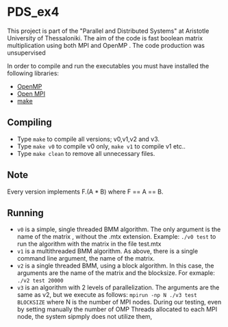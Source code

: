 # PDS_ex4
This project is part of the "Parallel and Distributed Systems" at Aristotle University of Thessaloniki. The aim of the code is fast boolean matrix multiplication using both MPI and OpenMP . The code production was unsupervised

In order to compile and run the executables you must have installed the following libraries: 
* [OpenMP](https://www.openmp.org/)
* [Open MPI](https://github.com/adam-p/markdown-here/wiki/Markdown-Cheatsheet)
* [make](https://www.gnu.org/software/make/)

## Compiling
* Type `make` to compile all versions; v0,v1,v2 and v3.
* Type `make v0` to compile v0 only, `make v1` to compile v1 etc..
* Type `make clean` to remove all unnecessary files.

## Note
Every version implements F.(A * B) where F == A == B. 

## Running
* `v0` is a simple, single threaded BMM algorithm. The only argument is the name of the matrix , without the .mtx extension. Example: `./v0 test` to run the algorithm with the matrix in the file test.mtx
* `v1` is a multithreaded BMM algorithm. As above, there is a single command line argument, the name of the matrix.
* `v2` is a single threaded BMM, using a block algorithm. In this case, the arguments are the name of the matrix and the blocksize. For exmaple: `./v2 test 20000`
* `v3` is an algorithm with 2 levels of parallelization. The arguments are the same as v2, but we execute as follows: `mpirun -np N ./v3 test BLOCKSIZE` where N is the number of MPI nodes. During our testing, even by setting manually the number of OMP Threads allocated to each MPI node, the system sipmply does not utilize them,
